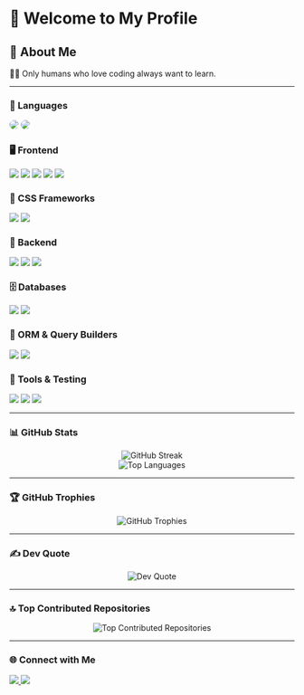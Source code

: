 # 👋 Welcome to My Profile

## 💫 About Me
👨‍💻 Only humans who love coding always want to learn.

---

### 🧠 Languages
<p>
  <img src="https://img.shields.io/badge/-JavaScript-323330?style=for-the-badge&logo=javascript&logoColor=%23F7DF1E&labelColor=323330&color=323330" style="border-radius: 10px;" />
  <img src="https://img.shields.io/badge/-TypeScript-007ACC?style=for-the-badge&logo=typescript&logoColor=white&labelColor=007ACC&color=007ACC" style="border-radius: 10px;" />
</p>

### 🖥️ Frontend
<p>
  <img src="https://img.shields.io/badge/-React-20232a?style=for-the-badge&logo=react&logoColor=61DAFB" />
  <img src="https://img.shields.io/badge/-Next.js-black?style=for-the-badge&logo=next.js&logoColor=white" />
  <img src="https://img.shields.io/badge/-ReactNative-20232a?style=for-the-badge&logo=react&logoColor=61DAFB" />
  <img src="https://img.shields.io/badge/-Expo-1C1E24?style=for-the-badge&logo=expo&logoColor=white" />
  <img src="https://img.shields.io/badge/-Redux-593d88?style=for-the-badge&logo=redux&logoColor=white" />
</p>

### 🎨 CSS Frameworks
<p>
  <img src="https://img.shields.io/badge/-TailwindCSS-38B2AC?style=for-the-badge&logo=tailwind-css&logoColor=white" />
  <img src="https://img.shields.io/badge/-Bootstrap-8511FA?style=for-the-badge&logo=bootstrap&logoColor=white" />
</p>

### 🧩 Backend
<p>
  <img src="https://img.shields.io/badge/-Node.js-6DA55F?style=for-the-badge&logo=node.js&logoColor=white" />
  <img src="https://img.shields.io/badge/-Express.js-404d59?style=for-the-badge&logo=express&logoColor=white" />
  <img src="https://img.shields.io/badge/-NestJS-E0234E?style=for-the-badge&logo=nestjs&logoColor=white" />
</p>

### 🗄️ Databases
<p>
  <img src="https://img.shields.io/badge/-MySQL-4479A1?style=for-the-badge&logo=mysql&logoColor=white" />
  <img src="https://img.shields.io/badge/-PostgreSQL-316192?style=for-the-badge&logo=postgresql&logoColor=white" />
</p>

### 🧰 ORM & Query Builders
<p>
  <img src="https://img.shields.io/badge/-Prisma-3982CE?style=for-the-badge&logo=prisma&logoColor=white" />
  <img src="https://img.shields.io/badge/-Sequelize-52B0E7?style=for-the-badge&logo=sequelize&logoColor=white" />
</p>

### 🧪 Tools & Testing
<p>
  <img src="https://img.shields.io/badge/-Postman-FF6C37?style=for-the-badge&logo=postman&logoColor=white" />
  <img src="https://img.shields.io/badge/-Swagger-85EA2D?style=for-the-badge&logo=swagger&logoColor=white" />
  <img src="https://img.shields.io/badge/-Jest-C21325?style=for-the-badge&logo=jest&logoColor=white" />
</p>

---

### 📊 GitHub Stats
<div align="center">
  <img src="https://github-readme-streak-stats.herokuapp.com/?user=raflytch&theme=tokyonight&hide_border=false" alt="GitHub Streak" />
  <br />
  <img src="https://github-readme-stats.vercel.app/api/top-langs/?username=raflytch&theme=tokyonight&hide_border=false&include_all_commits=true&count_private=true&layout=compact" alt="Top Languages" />
</div>

---

### 🏆 GitHub Trophies
<div align="center">
  <img src="https://github-profile-trophy.vercel.app/?username=raflytch&theme=tokyonight&no-frame=false&no-bg=false&margin-w=4" alt="GitHub Trophies" />
</div>

---

### ✍️ Dev Quote
<div align="center">
  <img src="https://quotes-github-readme.vercel.app/api?type=horizontal&theme=tokyonight" alt="Dev Quote" />
</div>

---

### 🔝 Top Contributed Repositories
<div align="center">
  <img src="https://github-contributor-stats.vercel.app/api?username=raflytch&limit=5&theme=tokyonight&combine_all_yearly_contributions=true" alt="Top Contributed Repositories" />
</div>

---

### 🌐 Connect with Me
<p>
  <a href="https://instagram.com/raflytch">
    <img src="https://img.shields.io/badge/Instagram-E4405F?style=for-the-badge&logo=instagram&logoColor=white" />
  </a>
  <a href="https://linkedin.com/in/raflyazizabdillah">
    <img src="https://img.shields.io/badge/LinkedIn-0077B5?style=for-the-badge&logo=linkedin&logoColor=white" />
  </a>
</p>
